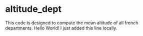 # altitude_dept
This code is designed to compute the mean altitude of all french departments. Hello World! I just added this line locally.
